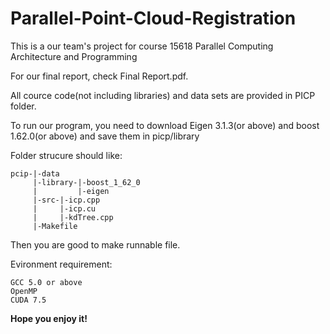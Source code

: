 # Parallel-Point-Cloud-Registration
This is a our team's project for course 15618 Parallel Computing Architecture and Programming

For our final report, check Final Report.pdf.

All cource code(not including libraries) and data sets are provided in PICP folder.

To run our program, you need to download Eigen 3.1.3(or above) and boost 1.62.0(or above) and save them in picp/library

Folder strucure should like:

```
pcip-|-data
     |-library-|-boost_1_62_0
     |         |-eigen
     |-src-|-icp.cpp
     |     |-icp.cu
     |     |-kdTree.cpp
     |-Makefile
```

Then you are good to make runnable file.

Evironment requirement:
```
GCC 5.0 or above
OpenMP
CUDA 7.5
```
**Hope you enjoy it!**
